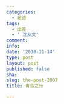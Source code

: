 ```yaml
---
categories:
  - 足迹
tags:
  - 出差
  - ' 沈从文'
comment: 
info: 
date: '2018-11-14'
type: post
layout: post
published: false
sha: 
slug: the-post-2007
title: 青岛之行

---
```

